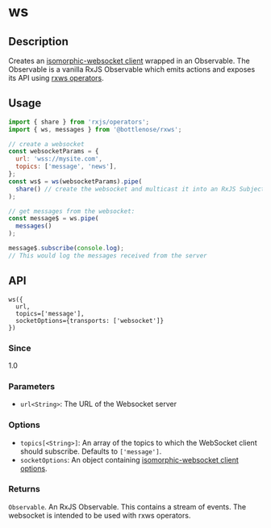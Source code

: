 # ws

## Description

Creates an [isomorphic-websocket client](https://www.npmjs.com/package/isomorphic-ws) wrapped in an Observable.  The Observable is a vanilla RxJS Observable which emits actions and exposes its API using [rxws operators](https://brianbuccaneer.gitbook.io/rxws/api/operators).

## Usage
```javascript
import { share } from 'rxjs/operators';
import { ws, messages } from '@bottlenose/rxws';

// create a websocket
const websocketParams = {
  url: 'wss://mysite.com',
  topics: ['message', 'news'],
};
const ws$ = ws(websocketParams).pipe(
  share() // create the websocket and multicast it into an RxJS Subject
);

// get messages from the websocket:
const message$ = ws.pipe(
  messages()
);

message$.subscribe(console.log);
// This would log the messages received from the server
```

## API
```
ws({
  url,
  topics=['message'],
  socketOptions={transports: ['websocket']}
})
```

### Since
1.0

### Parameters
  * `url<String>`: The URL of the Websocket server

### Options
  * `topics[<String>]`: An array of the topics to which the WebSocket client should subscribe. Defaults to `['message']`.
  * `socketOptions`: An object containing [isomorphic-websocket client options](https://www.npmjs.com/package/isomorphic-ws).

### Returns
`Observable`. An RxJS Observable.  This contains a stream of events.  The websocket is intended to be used with rxws operators.


